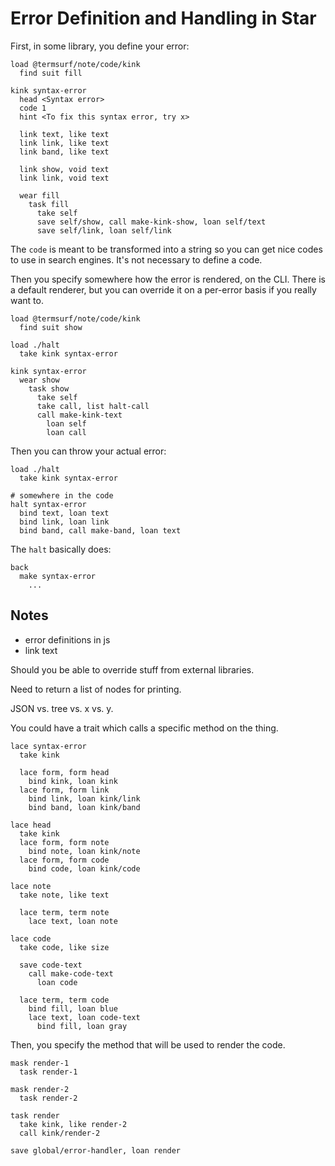 # Error Definition and Handling in Star

First, in some library, you define your error:

```
load @termsurf/note/code/kink
  find suit fill

kink syntax-error
  head <Syntax error>
  code 1
  hint <To fix this syntax error, try x>

  link text, like text
  link link, like text
  link band, like text

  link show, void text
  link link, void text

  wear fill
    task fill
      take self
      save self/show, call make-kink-show, loan self/text
      save self/link, loan self/link
```

The `code` is meant to be transformed into a string so you can get nice
codes to use in search engines. It's not necessary to define a code.

Then you specify somewhere how the error is rendered, on the CLI. There
is a default renderer, but you can override it on a per-error basis if
you really want to.

```
load @termsurf/note/code/kink
  find suit show

load ./halt
  take kink syntax-error

kink syntax-error
  wear show
    task show
      take self
      take call, list halt-call
      call make-kink-text
        loan self
        loan call
```

Then you can throw your actual error:

```
load ./halt
  take kink syntax-error

# somewhere in the code
halt syntax-error
  bind text, loan text
  bind link, loan link
  bind band, call make-band, loan text
```

The `halt` basically does:

```
back
  make syntax-error
    ...
```

## Notes

- error definitions in js
- link text

Should you be able to override stuff from external libraries.

Need to return a list of nodes for printing.

JSON vs. tree vs. x vs. y.

You could have a trait which calls a specific method on the thing.

```
lace syntax-error
  take kink

  lace form, form head
    bind kink, loan kink
  lace form, form link
    bind link, loan kink/link
    bind band, loan kink/band

lace head
  take kink
  lace form, form note
    bind note, loan kink/note
  lace form, form code
    bind code, loan kink/code

lace note
  take note, like text

  lace term, term note
    lace text, loan note

lace code
  take code, like size

  save code-text
    call make-code-text
      loan code

  lace term, term code
    bind fill, loan blue
    lace text, loan code-text
      bind fill, loan gray
```

Then, you specify the method that will be used to render the code.

```
mask render-1
  task render-1

mask render-2
  task render-2

task render
  take kink, like render-2
  call kink/render-2

save global/error-handler, loan render
```
